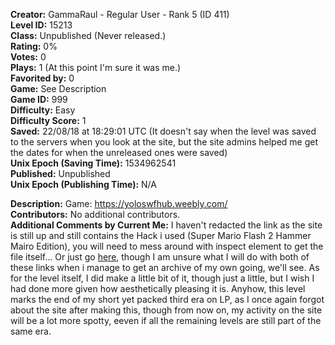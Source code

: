 **Creator:** GammaRaul - Regular User - Rank 5 (ID 411) <br>
**Level ID:** 15213 <br>
**Class:** Unpublished (Never released.) <br>
**Rating:** 0% <br>
**Votes:** 0 <br>
**Plays:** 1 (At this point I'm sure it was me.) <br>
**Favorited by:** 0 <br>
**Game:** See Description <br>
**Game ID:** 999 <br>
**Difficulty:** Easy <br>
**Difficulty Score:** 1 <br>
**Saved:** 22/08/18 at 18:29:01 UTC (It doesn't say when the level was saved to the servers when you look at the site, but the site admins helped me get the dates for when the unreleased ones were saved) <br>
**Unix Epoch (Saving Time):** 1534962541 <br>
**Published:** Unpublished <br>
**Unix Epoch (Publishing Time):** N/A

**Description:** Game: https://yoloswfhub.weebly.com/ <br>
**Contributors:** No additional contributors. <br>
**Additional Comments by Current Me:** I haven't redacted the link as the site is still up and still contains the Hack i used (Super Mario Flash 2 Hammer Mairo Edition), you will need to mess around with inspect element to get the file itself... Or just go [here](https://yoloswfhub.weebly.com/uploads/1/1/8/6/118614474/yolo25.swf), though I am unsure what I will do with both of these links when i manage to get an archive of my own going, we'll see. As for the level itself, I did make a little bit of it, though just a little, but I wish I had done more given how aesthetically pleasing it is. Anyhow, this level marks the end of my short yet packed third era on LP, as I once again forgot about the site after making this, though from now on, my activity on the site will be a lot more spotty, eeven if all the remaining levels are still part of the same era.

